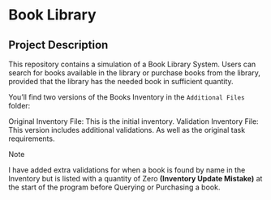 # Book Library
## Project Description
This repository contains a simulation of a Book Library System. Users can search for books available in the library or purchase books from the library, provided that the library has the needed book in sufficient quantity.

You’ll find two versions of the Books Inventory in the `Additional Files` folder:

Original Inventory File: This is the initial inventory.
Validation Inventory File: This version includes additional validations.
As well as the original task requirements.

>[!NOTE]
>I have added extra validations for when a book is found by name in the Inventory but is listed with a quantity of Zero **(Inventory Update Mistake)** at the start of the program before Querying or Purchasing a book.
